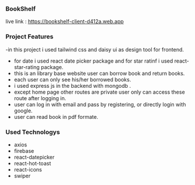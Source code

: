 ### BookShelf

live link : https://bookshelf-client-d412a.web.app

### Project Features
-in this project i used tailwind css and daisy ui as design tool for frontend.
- for date i used react date picker package and for star ratinf i used react-star-rating package.
- this is an library base website user can borrow book and return books.
- each user can only see his/her borrowed books.
- i used express js in the backend with mongodb .
- except home page other routes are private user only can access these route after logging in.
- user can log in with email and pass by registering, or directly login with google.
- user can read book in pdf formate.


### Used Technologys
- axios
- firebase
- react-datepicker
- react-hot-toast
- react-icons
- swiper


